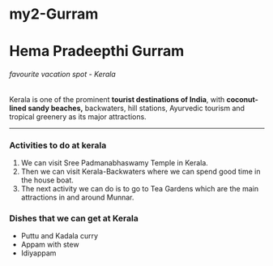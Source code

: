 # my2-Gurram
# Hema Pradeepthi Gurram
###### favourite vacation spot - Kerala
Kerala is one of the prominent **tourist destinations of India**, with **coconut-lined sandy beaches,** backwaters, hill stations, Ayurvedic tourism and tropical greenery as its major attractions.

***

### Activities to do at kerala
1. We can visit Sree Padmanabhaswamy Temple in Kerala.
2. Then we can visit Kerala-Backwaters where we can spend good time in the house boat.
3. The next activity we can do is to go to Tea Gardens which are the main attractions in and around Munnar.

### Dishes that we can get at Kerala
* Puttu and Kadala curry
* Appam with stew
* Idiyappam

